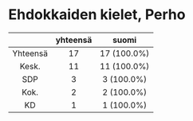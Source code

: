 # Ehdokkaiden kielet, Perho

| |yhteensä|suomi|
|:---:|:---:|:---:|
|Yhteensä|17|17 (100.0%)|
|Kesk.|11|11 (100.0%)|
|SDP|3|3 (100.0%)|
|Kok.|2|2 (100.0%)|
|KD|1|1 (100.0%)|

